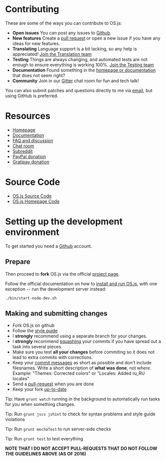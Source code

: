 # Contributing

These are some of the ways you can contribute to OS.js:

* **Open issues** You can post any issues to [Github](https://github.com/andersevenrud/OS.js-v2/issues).
* **New features** Create a [pull request](https://github.com/andersevenrud/OS.js-v2/pulls) or open a new issue if you have any ideas for new features.
* **Translating** Language support is a bit lacking, so any help is appreciated! [Join the Translation team](https://github.com/andersevenrud/OS.js-v2/wiki/Join-the-translation-team)
* **Testing** Things are always changing, and automated tests are not enough to ensure everything is working 100%. [Join the Testing team](https://github.com/andersevenrud/OS.js-v2/wiki/Join-the-testing-team)
* **Documentation** Found something in the [homepage or documentation](https://github.com/andersevenrud/os.js.org) that does not seem right?
* **Community** Join in our [Gitter](https://gitter.im/andersevenrud/OS.js-v2) chat room for fun and tech talk!

You can also submit patches and questions directly to me via [email](mailto:andersevenrud@gmail.com), but using GitHub is preferred.

# Resources

* [Homepage](http://os.js.org/)
* [Documentation](http://os.js.org/doc/)
* [FAQ and discussion](https://github.com/andersevenrud/OS.js-v2/issues/49)
* [Chat room](https://gitter.im/andersevenrud/OS.js-v2)
* [Subreddit](https://www.reddit.com/r/osjs)
* [PayPal donation](https://www.paypal.com/cgi-bin/webscr?cmd=_donations&business=andersevenrud%40gmail%2ecom&lc=NO&currency_code=USD&bn=PP%2dDonationsBF%3abtn_donate_SM%2egif%3aNonHosted)
* [Gratipay donation](https://gratipay.com/os-js/)

# Source Code

* [OS.js Source Code](https://github.com/andersevenrud/OS.js-v2)
* [OS.js Homepage Code](https://github.com/andersevenrud/os.js.org)


# Setting up the development environment

To get started you need a [Github](https://github.com/) account. 

## Prepare

Then proceed to **fork** OS.js via the official [project page](https://github.com/andersevenrud/OS.js-v2).

Follow the official documentation on how to [install and run OS.js](http://os.js.org/doc/manuals/man-install.html), with one exception -- run the development server instead:

```
./bin/start-node-dev.sh
```

## Making and submitting changes

* Fork OS.js on github
* Follow the [style guide](https://github.com/andersevenrud/OS.js-v2/wiki/Style-guide)
* I **strongly** recommend using a separate branch for your changes.
* I **strongly** recommend [squashing](http://makandracards.com/makandra/527-squash-several-git-commits-into-a-single-commit) your commits if you have spread out a task into several pieces.
* Make sure you test **all your changes** before commiting so it does not lead to extra commits with corrections.
* Keep your [commit messages](https://robots.thoughtbot.com/5-useful-tips-for-a-better-commit-message) as short as possible and don't include filesnames. Write a short description of **what was done**, not *where*. Example: "Themes: Corrected colors" or "Locales: Added ru_RU locales"
* Send a [pull-request](https://help.github.com/articles/using-pull-requests/) when you are done
* Keep your fork [up-to-date](https://robots.thoughtbot.com/keeping-a-github-fork-updated) 

Tip: Have `grunt watch` running in the background to automatically run tasks for you when something changes.

Tip: Run `grunt jscs jshint` to check for syntax problems and style guide violations

Tip: Run `grunt mochaTest` to run server-side checks

Tip: Run `grunt test` to test everything

**NOTE THAT I DO NOT ACCEPT PULL-REQUESTS THAT DO NOT FOLLOW THE GUIDELINES ABOVE (AS OF 2016)**
